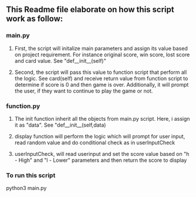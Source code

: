 ## This Readme file elaborate on how this script work as follow:
### main.py
1. First, the script will initalize main parameters and assign its value based on project requirement. For instance original score, win score, lost score and card value. See "def__init__(self)"

2. Second, the script will pass this value to function script that perform all the logic. See card(self) and receive return value from function script
to determine if score is 0 and then game is over. Additionally, it will prompt
the user, if they want to continue to play the game or not.

### function.py
1. The init function inherit all the objects from main.py script. Here, i assign it as "data".  See "def__init__(self,data)

2. display function will perform the logic which will prompt for user input,
read random value and do conditional check as in userInputCheck

3. userInputCheck, will read userinput and set the score value based on 
"h - High" and "l - Lower" parameters and then return the score to display

### To run this script 
python3 main.py

